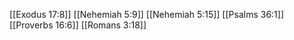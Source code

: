[[Exodus 17:8]]
[[Nehemiah 5:9]]
[[Nehemiah 5:15]]
[[Psalms 36:1]]
[[Proverbs 16:6]]
[[Romans 3:18]]
